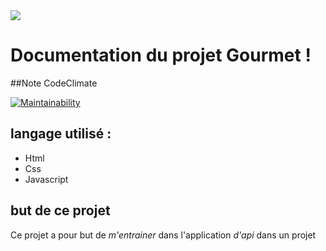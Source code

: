 <img src="../publique/image/capture.png">

# Documentation du projet Gourmet !

##Note CodeClimate

[![Maintainability](https://api.codeclimate.com/v1/badges/640436bdd622ab8680fa/maintainability)](https://codeclimate.com/github/yohann-kevin/projet-gourmet/maintainability)

## langage utilisé :

* Html
* Css
* Javascript

## but de ce projet

Ce projet a pour but de *m'entrainer* dans l'application *d'api* dans un projet
